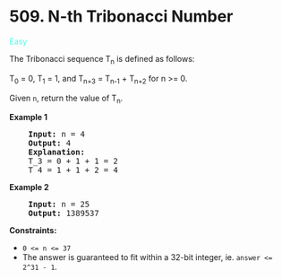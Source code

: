 # 509. N-th Tribonacci Number

<span style="color:rgb(72, 255, 234);">Easy</span>

The Tribonacci sequence T<sub>n</sub> is defined as follows:

T<sub>0</sub> = 0, T<sub>1</sub> = 1, and T<sub>n+3</sub> = T<sub>n-1</sub> + T<sub>n+2</sub> for n >= 0.

Given `n`, return the value of T<sub>n</sub>.

<p>
    <strong>Example 1</strong>
</p>
<pre>
    <strong>Input:</strong> n = 4
    <strong>Output:</strong> 4
    <strong>Explanation:</strong>
    T_3 = 0 + 1 + 1 = 2
    T_4 = 1 + 1 + 2 = 4
</pre>

<p>
    <strong>Example 2</strong>
</p>
<pre>
    <strong>Input:</strong> n = 25
    <strong>Output:</strong> 1389537
</pre>

<p>
    <strong>Constraints:</strong>
<p>

- `0 <= n <= 37`
- The answer is guaranteed to fit within a 32-bit integer, ie. `answer <= 2^31 - 1`.